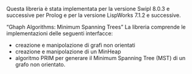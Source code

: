 Questa libreria è stata implementata per la versione Swipl 8.0.3 e successive per Prolog e per la versione LispWorks 7.1.2 e successive.

“Ghaph Algorithms: Minimum Spanning Trees”
La libreria comprende le implementazioni delle seguenti interfacce:
- creazione e manipolazione di grafi non orientati
- creazione e manipolazione di un MinHeap
- algoritmo PRIM per generare il Minimum Spanning Tree (MST) di un grafo non orientato.
